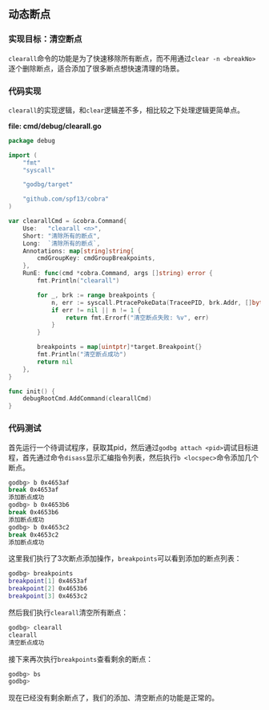 ## 动态断点

### 实现目标：清空断点

`clearall`命令的功能是为了快速移除所有断点，而不用通过`clear -n <breakNo>`逐个删除断点，适合添加了很多断点想快速清理的场景。

### 代码实现

`clearall`的实现逻辑，和`clear`逻辑差不多，相比较之下处理逻辑更简单点。

**file: cmd/debug/clearall.go**

```go
package debug

import (
	"fmt"
	"syscall"

	"godbg/target"

	"github.com/spf13/cobra"
)

var clearallCmd = &cobra.Command{
	Use:   "clearall <n>",
	Short: "清除所有的断点",
	Long:  `清除所有的断点`,
	Annotations: map[string]string{
		cmdGroupKey: cmdGroupBreakpoints,
	},
	RunE: func(cmd *cobra.Command, args []string) error {
		fmt.Println("clearall")

		for _, brk := range breakpoints {
			n, err := syscall.PtracePokeData(TraceePID, brk.Addr, []byte{brk.Orig})
			if err != nil || n != 1 {
				return fmt.Errorf("清空断点失败: %v", err)
			}
		}

		breakpoints = map[uintptr]*target.Breakpoint{}
		fmt.Println("清空断点成功")
		return nil
	},
}

func init() {
	debugRootCmd.AddCommand(clearallCmd)
}
```

### 代码测试

首先运行一个待调试程序，获取其pid，然后通过`godbg attach <pid>`调试目标进程，首先通过命令`disass`显示汇编指令列表，然后执行`b <locspec>`命令添加几个断点。

```bash
godbg> b 0x4653af
break 0x4653af
添加断点成功
godbg> b 0x4653b6
break 0x4653b6
添加断点成功
godbg> b 0x4653c2
break 0x4653c2
添加断点成功
```

这里我们执行了3次断点添加操作，`breakpoints`可以看到添加的断点列表：

```bash
godbg> breakpoints
breakpoint[1] 0x4653af 
breakpoint[2] 0x4653b6 
breakpoint[3] 0x4653c2 
```

然后我们执行`clearall`清空所有断点：

```bash
godbg> clearall
clearall 
清空断点成功
```

接下来再次执行`breakpoints`查看剩余的断点：

```bash
godbg> bs
godbg> 
```

现在已经没有剩余断点了，我们的添加、清空断点的功能是正常的。